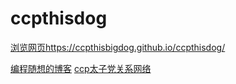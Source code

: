 # ccpthisdog

<a href="https://ccpthisbigdog.github.io/ccpthisdog/">浏览网页https://ccpthisbigdog.github.io/ccpthisdog/</a>

[编程随想的博客](https://program-think.blogspot.com/)
[ccp太子党关系网络](https://github.com/programthink/zhao)
